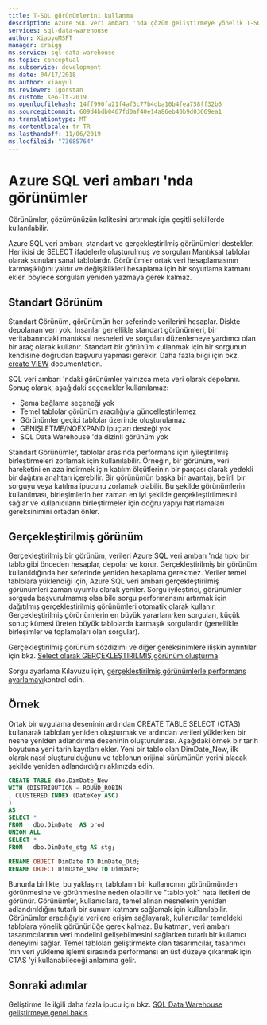 ```yaml
---
title: T-SQL görünümlerini kullanma
description: Azure SQL veri ambarı 'nda çözüm geliştirmeye yönelik T-SQL görünümlerini kullanma ipuçları.
services: sql-data-warehouse
author: XiaoyuMSFT
manager: craigg
ms.service: sql-data-warehouse
ms.topic: conceptual
ms.subservice: development
ms.date: 04/17/2018
ms.author: xiaoyul
ms.reviewer: igorstan
ms.custom: seo-lt-2019
ms.openlocfilehash: 14ff990fa21f4af3c77b4dba10b4fea758ff32b6
ms.sourcegitcommit: 609d4bdb0467fd0af40e14a86eb40b9d03669ea1
ms.translationtype: MT
ms.contentlocale: tr-TR
ms.lasthandoff: 11/06/2019
ms.locfileid: "73685764"
---
```

# <a name="views-in-azure-sql-data-warehouse"></a>Azure SQL veri ambarı 'nda görünümler
Görünümler, çözümünüzün kalitesini artırmak için çeşitli şekillerde kullanılabilir. 

Azure SQL veri ambarı, standart ve gerçekleştirilmiş görünümleri destekler. Her ikisi de SELECT ifadelerle oluşturulmuş ve sorguları Mantıksal tablolar olarak sunulan sanal tablolardır. Görünümler ortak veri hesaplamasının karmaşıklığını yalıtır ve değişiklikleri hesaplama için bir soyutlama katmanı ekler. böylece sorguları yeniden yazmaya gerek kalmaz.

## <a name="standard-view"></a>Standart Görünüm
Standart Görünüm, görünümün her seferinde verilerini hesaplar. Diskte depolanan veri yok. İnsanlar genellikle standart görünümleri, bir veritabanındaki mantıksal nesneleri ve sorguları düzenlemeye yardımcı olan bir araç olarak kullanır. Standart bir görünüm kullanmak için bir sorgunun kendisine doğrudan başvuru yapması gerekir. Daha fazla bilgi için bkz. [create VIEW](/sql/t-sql/statements/create-view-transact-sql) documentation.

SQL veri ambarı 'ndaki görünümler yalnızca meta veri olarak depolanır. Sonuç olarak, aşağıdaki seçenekler kullanılamaz:
* Şema bağlama seçeneği yok
* Temel tablolar görünüm aracılığıyla güncelleştirilemez
* Görünümler geçici tablolar üzerinde oluşturulamaz
* GENIŞLETME/NOEXPAND ipuçları desteği yok
* SQL Data Warehouse 'da dizinli görünüm yok

Standart Görünümler, tablolar arasında performans için iyileştirilmiş birleştirmeleri zorlamak için kullanılabilir. Örneğin, bir görünüm, veri hareketini en aza indirmek için katılım ölçütlerinin bir parçası olarak yedekli bir dağıtım anahtarı içerebilir. Bir görünümün başka bir avantajı, belirli bir sorguyu veya katılma ipucunu zorlamak olabilir. Bu şekilde görünümlerin kullanılması, birleşimlerin her zaman en iyi şekilde gerçekleştirilmesini sağlar ve kullanıcıların birleştirmeler için doğru yapıyı hatırlamaları gereksinimini ortadan önler.

## <a name="materialized-view"></a>Gerçekleştirilmiş görünüm
Gerçekleştirilmiş bir görünüm, verileri Azure SQL veri ambarı 'nda tıpkı bir tablo gibi önceden hesaplar, depolar ve korur. Gerçekleştirilmiş bir görünüm kullanıldığında her seferinde yeniden hesaplama gerekmez. Veriler temel tablolara yüklendiği için, Azure SQL veri ambarı gerçekleştirilmiş görünümleri zaman uyumlu olarak yeniler.  Sorgu iyileştirici, görünümler sorguda başvurulmamış olsa bile sorgu performansını artırmak için dağıtılmış gerçekleştirilmiş görünümleri otomatik olarak kullanır.  Gerçekleştirilmiş görünümlerin en büyük yararlanırken sorguları, küçük sonuç kümesi üreten büyük tablolarda karmaşık sorgulardır (genellikle birleşimler ve toplamaları olan sorgular).  

Gerçekleştirilmiş görünüm sözdizimi ve diğer gereksinimlere ilişkin ayrıntılar için bkz. [Select olarak GERÇEKLEŞTIRILMIŞ görünüm oluşturma](https://docs.microsoft.com/sql/t-sql/statements/create-materialized-view-as-select-transact-sql?view=azure-sqldw-latest).  

Sorgu ayarlama Kılavuzu için, [gerçekleştirilmiş görünümlerle performans ayarlamayı](https://docs.microsoft.com/azure/sql-data-warehouse/performance-tuning-materialized-views)kontrol edin. 

## <a name="example"></a>Örnek
Ortak bir uygulama deseninin ardından CREATE TABLE SELECT (CTAS) kullanarak tabloları yeniden oluşturmak ve ardından verileri yüklerken bir nesne yeniden adlandırma deseninin oluşturulması.  Aşağıdaki örnek bir tarih boyutuna yeni tarih kayıtları ekler. Yeni bir tablo olan DimDate_New, ilk olarak nasıl oluşturulduğunu ve tablonun orijinal sürümünün yerini alacak şekilde yeniden adlandırdığını aklınızda edin.

```sql
CREATE TABLE dbo.DimDate_New
WITH (DISTRIBUTION = ROUND_ROBIN
, CLUSTERED INDEX (DateKey ASC)
)
AS
SELECT *
FROM   dbo.DimDate  AS prod
UNION ALL
SELECT *
FROM   dbo.DimDate_stg AS stg;

RENAME OBJECT DimDate TO DimDate_Old;
RENAME OBJECT DimDate_New TO DimDate;

```
Bununla birlikte, bu yaklaşım, tabloların bir kullanıcının görünümünden görünmesine ve görünmesine neden olabilir ve "tablo yok" hata iletileri de görünür. Görünümler, kullanıcılara, temel alınan nesnelerin yeniden adlandırıldığını tutarlı bir sunum katmanı sağlamak için kullanılabilir. Görünümler aracılığıyla verilere erişim sağlayarak, kullanıcılar temeldeki tablolara yönelik görünürlüğe gerek kalmaz. Bu katman, veri ambarı tasarımcılarının veri modelini gelişebilmesini sağlarken tutarlı bir kullanıcı deneyimi sağlar. Temel tabloları geliştirmekte olan tasarımcılar, tasarımcı 'nın veri yükleme işlemi sırasında performansı en üst düzeye çıkarmak için CTAS 'yi kullanabileceği anlamına gelir.   

## <a name="next-steps"></a>Sonraki adımlar
Geliştirme ile ilgili daha fazla ipucu için bkz. [SQL Data Warehouse geliştirmeye genel bakış](sql-data-warehouse-overview-develop.md).


